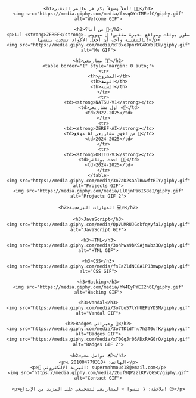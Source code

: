 <!DOCTYPE html>
<html lang="ar">
<head>
    <meta charset="UTF-8">
    <meta name="viewport" content="width=device-width, initial-scale=1.0">
    <title>عالمي التقني</title>
</head>
<body style="text-align: center; font-family: Arial, sans-serif;">
    
    <h1>أهلاً وسهلاً بكم في عالمي التقني! 👋🔥</h1>
    <img src="https://media.giphy.com/media/fxsqOYnIMEefC/giphy.gif" alt="Welcome GIF">

    <h2>من أنا؟ 🤔</h2>
    <p>أنا <strong>ZEREF</strong>، مطور بوتات ومواقع بخبرة سنتين! 🤖 مهووس بالتقنية وأحب أن أجعل الأكواد تتحدث بنفسها!</p>
    <img src="https://media.giphy.com/media/xT0xeJpnrWC4XWblEk/giphy.gif" alt="Me GIF">

    <h2>مشاريعي 💼✨</h2>
    <table border="1" style="margin: 0 auto;">
        <tr>
            <th>المشروع</th>
            <th>الوصف</th>
            <th>السنة</th>
        </tr>
        <tr>
            <td><strong>NATSU-V1</strong></td>
            <td>اول مشاريعي 🦸‍♂️</td>
            <td>2022-2025</td>
        </tr>
        <tr>
            <td><strong>ZEREF-AI</strong></td>
            <td>موقع AI من اقوى مشاريعي 🤖</td>
            <td>2024-2025</td>
        </tr>
        <tr>
            <td><strong>OBITO-V3</strong></td>
            <td>احدث بوتاتي 💬🔥</td>
            <td>2024-2025</td>
        </tr>
    </table>
    <img src="https://media.giphy.com/media/3o7aD2saalBwwftBIY/giphy.gif" alt="Projects GIF">
    <img src="https://media.giphy.com/media/Ll0jnPa6IS8eI/giphy.gif" alt="Projects GIF 2">

    <h2>المهارات البرمجية 💻🔥</h2>

    <h3>JavaScript</h3>
    <img src="https://media.giphy.com/media/QpVUMRUJGokfqXyfa1/giphy.gif" alt="JavaScript GIF">

    <h3>HTML</h3>
    <img src="https://media.giphy.com/media/3ohhws9bKSAjmVbz3O/giphy.gif" alt="HTML GIF">

    <h3>CSS</h3>
    <img src="https://media.giphy.com/media/fsEaZldNC8A1PJ3mwp/giphy.gif" alt="CSS GIF">

    <h3>Hacking</h3>
    <img src="https://media.giphy.com/media/hW4EyPYEI2h6E/giphy.gif" alt="Hacking GIF">

    <h3>Vandal</h3>
    <img src="https://media.giphy.com/media/3o7bu57lYhUEFiYDSM/giphy.gif" alt="Vandal GIF">

    <h2>Badges وخبراتي 🔖</h2>
    <img src="https://media.giphy.com/media/3o7TKtdTnu7h3T0ufK/giphy.gif" alt="Badges GIF">
    <img src="https://media.giphy.com/media/xT0GqJr06ADxRXG0rO/giphy.gif" alt="Badges GIF 2">

    <h2>تواصل معي 📬</h2>
    <p>📞 الهاتف: +201004779310</p>
    <p>📧 البريد الإلكتروني: supermahmoud18@email.com</p>
    <img src="https://media.giphy.com/media/26uf9QPzzlKPvQG5C/giphy.gif" alt="Contact GIF">

    <p>ملاحظة: لا تنسوا ⭐ لمشاريعي لتشجيعي على المزيد من الإبداع! 😉</p>
</body>
</html>
